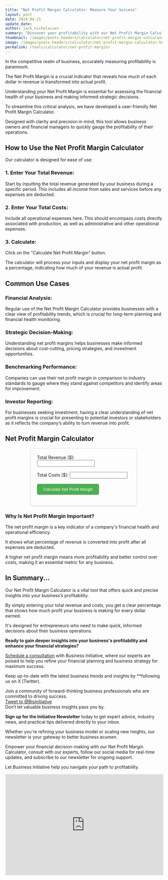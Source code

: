 ```yaml
---
title: "Net Profit Margin Calculator: Measure Your Success"
layout: post
date: 2024-04-21
update_date: 
author: jack_nicholaisen
summary: "Discover your profitability with our Net Profit Margin Calculator. Quickly learn what percentage of your revenue is actual profit." 
thumbnail: /images/posts-headers/calculator/net-profit-margin-calculator-header.png
image: /images/posts-headers/calculator/net-profit-margin-calculator-header.png
permalink: /tools/calculator/net-profit-margin/
---
```


In the competitive realm of business, accurately measuring profitability is paramount. 

The Net Profit Margin is a crucial indicator that reveals how much of each dollar in revenue is transformed into actual profit. 

Understanding your Net Profit Margin is essential for assessing the financial health of your business and making informed strategic decisions.

To streamline this critical analysis, we have developed a user-friendly Net Profit Margin Calculator. 

Designed with clarity and precision in mind, this tool allows business owners and financial managers to quickly gauge the profitability of their operations.

## How to Use the Net Profit Margin Calculator

Our calculator is designed for ease of use:

### 1. Enter Your Total Revenue:

Start by inputting the total revenue generated by your business during a specific period. This includes all income from sales and services before any expenses are deducted.

### 2. Enter Your Total Costs:

Include all operational expenses here. This should encompass costs directly associated with production, as well as administrative and other operational expenses.

### 3. Calculate:

Click on the "Calculate Net Profit Margin" button. 

The calculator will process your inputs and display your net profit margin as a percentage, indicating how much of your revenue is actual profit.

## Common Use Cases

### Financial Analysis:

Regular use of the Net Profit Margin Calculator provides businesses with a clear view of profitability trends, which is crucial for long-term planning and financial health monitoring.

### Strategic Decision-Making:

Understanding net profit margins helps businesses make informed decisions about cost-cutting, pricing strategies, and investment opportunities.

### Benchmarking Performance:

Companies can use their net profit margin in comparison to industry standards to gauge where they stand against competitors and identify areas for improvement.

### Investor Reporting:

For businesses seeking investment, having a clear understanding of net profit margins is crucial for presenting to potential investors or stakeholders as it reflects the company’s ability to turn revenue into profit.

<h2>Net Profit Margin Calculator</h2>

<style>
        .calculator-box {
            max-width: 300px;
            margin: auto;
            padding: 20px;
            border: 1px solid #ddd;
            border-radius: 10px;
            box-shadow: 0 2px 4px rgba(0, 0, 0, 0.1);
        }

        .calculate-btn {
            border-radius: 5px;
            background-color: #4CAF50;
            color: white;
            padding: 10px 20px;
            border: none;
            cursor: pointer;
        }

        .calculate-btn:hover {
            background-color: #45a049;
        }
 </style>

<div class="calculator-box" id="calculatorBox">
        <form>
            <label for="totalRevenue">Total Revenue ($):</label>
            <input type="number" id="totalRevenue" name="totalRevenue" required><br><br>
            <label for="totalCosts">Total Costs ($):</label>
            <input type="number" id="totalCosts" name="totalCosts" required><br><br>
            <input type="button" value="Calculate Net Profit Margin" class="calculate-btn" onclick="calculateNetProfitMargin()">
        </form>
        <p id="result"></p>
</div>

<script>
        function calculateNetProfitMargin() {
            var totalRevenue = document.getElementById("totalRevenue").value;
            var totalCosts = document.getElementById("totalCosts").value;
            if (totalRevenue > 0) {
                var netProfitMargin = ((totalRevenue - totalCosts) / totalRevenue) * 100;
                document.getElementById("result").innerHTML = "Net Profit Margin: " + netProfitMargin.toFixed(2) + "%";
            } else {
                document.getElementById("result").innerHTML = "Please enter a valid revenue amount.";
            }
        }
</script>

### Why Is Net Profit Margin Important?

The net profit margin is a key indicator of a company's financial health and operational efficiency. 

It shows what percentage of revenue is converted into profit after all expenses are deducted. 

A higher net profit margin means more profitability and better control over costs, making it an essential metric for any business.

## In Summary...

Our Net Profit Margin Calculator is a vital tool that offers quick and precise insights into your business’s profitability. 

By simply entering your total revenue and costs, you get a clear percentage that shows how much profit your business is making for every dollar earned. 

It's designed for entrepreneurs who need to make quick, informed decisions about their business operations.


**Ready to gain deeper insights into your business's profitability and enhance your financial strategies?**

<a href="https://calendly.com/businessinitiative/30-minute-consultation-call" target="_blank">Schedule a consultation</a> with Business Initiative, where our experts are poised to help you refine your financial planning and business strategy for maximum success.

Keep up-to-date with the latest business trends and insights by **following us on X (Twitter). 

Join a community of forward-thinking business professionals who are committed to driving success.
<br>
<a href="https://twitter.com/intent/tweet?screen_name=BisInitiative&ref_src=twsrc%5Etfw" class="twitter-mention-button" data-size="large" data-show-count="false">Tweet to @BisInitiative</a><script async src="https://platform.twitter.com/widgets.js" charset="utf-8"></script>
<br>
Don’t let valuable business insights pass you by. 

**Sign up for the Initiative Newsletter** today to get expert advice, industry news, and practical tips delivered directly to your inbox. 

Whether you're refining your business model or scaling new heights, our newsletter is your gateway to better business acumen.

Empower your financial decision-making with our Net Profit Margin Calculator, consult with our experts, follow our social media for real-time updates, and subscribe to our newsletter for ongoing support. 

Let Business Initiative help you navigate your path to profitability.

<iframe src="https://embeds.beehiiv.com/e19ce286-1d77-44e9-b09f-22d4f7c6f0bf" data-test-id="beehiiv-embed" width="100%" height="320" frameborder="0" scrolling="no" style="border-radius: 4px; border: 2px solid #e5e7eb; margin: 0; background-color: transparent;"></iframe>



